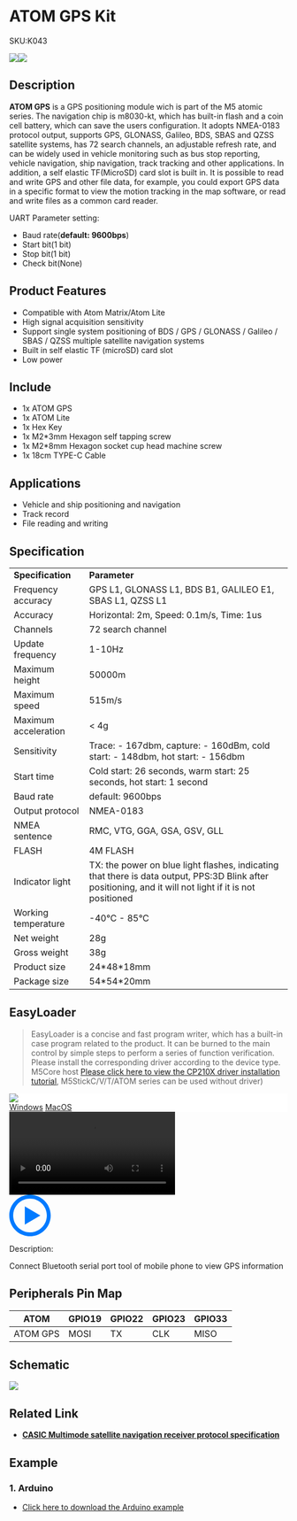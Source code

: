 # ATOM GPS Kit

<el-tag effect="plain">SKU:K043</el-tag>

<div class="product_pic"><img src="assets/img/product_pics/atom_base/atomicGPS/atomicgps_01.webp" ><img src="assets/img/product_pics/atom_base/atomicGPS/atomicgps_02.webp"></div>

## Description

**ATOM GPS** is a GPS positioning module wich is part of the M5 atomic series. The navigation chip is m8030-kt, which has built-in flash and a coin cell battery, which can save the users configuration. It adopts NMEA-0183 protocol output, supports GPS, GLONASS, Galileo, BDS, SBAS and QZSS satellite systems, has 72 search channels, an adjustable refresh rate, and can be widely used in vehicle monitoring such as bus stop reporting, vehicle navigation, ship navigation, track tracking and other applications. In addition, a self elastic TF(MicroSD) card slot is built in. It is possible to read and write GPS and other file data, for example, you could export GPS data in a specific format to view the motion tracking in the map software, or read and write files as a common card reader.

UART Parameter setting:
- Baud rate(**default: 9600bps**)
- Start bit(1 bit)
- Stop bit(1 bit)
- Check bit(None)

## Product Features

- Compatible with Atom Matrix/Atom Lite
- High signal acquisition sensitivity
- Support single system positioning of BDS / GPS / GLONASS / Galileo / SBAS / QZSS multiple satellite navigation systems
- Built in self elastic TF (microSD) card slot
- Low power

## Include

- 1x ATOM GPS
- 1x ATOM Lite
- 1x Hex Key
- 1x M2*3mm Hexagon self tapping screw
- 1x M2*8mm Hexagon socket cup head machine screw
- 1x 18cm TYPE-C Cable

## Applications

- Vehicle and ship positioning and navigation
- Track record
- File reading and writing

## Specification

<table>
   <tr style="font-weight:bold">
      <td>Specification</td>
      <td>Parameter</td>
   </tr>
   <tr>
      <td>Frequency accuracy</td>
      <td>GPS L1, GLONASS L1, BDS B1, GALILEO E1, SBAS L1, QZSS L1</td>
   </tr>
   <tr>
      <td>Accuracy</td>
      <td>Horizontal: 2m, Speed: 0.1m/s, Time: 1us</td>
   </tr>
   <tr>
      <td>Channels</td>
      <td>72 search channel</td>
   </tr>
   <tr>
      <td>Update frequency</td>
      <td>1-10Hz</td>
   </tr>
   <tr>
      <td>Maximum height</td>
      <td>50000m</td>
   </tr>
   <tr>
      <td>Maximum speed</td>
      <td>515m/s</td>
   </tr>
   <tr>
      <td>Maximum acceleration</td>
      <td> < 4g</td>
   </tr>
   <tr>
      <td>Sensitivity</td>
      <td>Trace: - 167dbm, capture: - 160dBm, cold start: - 148dbm, hot start: - 156dbm</td>
   </tr>
   <tr>
      <td>Start time</td>
      <td>Cold start: 26 seconds, warm start: 25 seconds, hot start: 1 second</td>
   </tr>
   <tr>
      <td>Baud rate</td>
      <td>default: 9600bps</td>
   </tr>
   <tr>
      <td>Output protocol</td>
      <td>NMEA-0183</td>
   </tr>
   <tr>
      <td>NMEA sentence</td>
      <td>RMC, VTG, GGA, GSA, GSV, GLL</td>
   </tr>
   <tr>
      <td>FLASH</td>
      <td>4M FLASH</td>
   </tr>
   <tr>
      <td>Indicator light</td>
      <td>TX: the power on blue light flashes, indicating that there is data output, PPS:3D Blink after positioning, and it will not light if it is not positioned</td>
   </tr>
   <tr>
      <td>Working temperature</td>
      <td>-40°C - 85°C</td>
   </tr>
   <tr>
      <td>Net weight</td>
      <td>28g</td>
   </tr>
   <tr>
      <td>Gross weight</td>
      <td>38g</td>
   </tr>
   <tr>
      <td>Product size</td>
      <td>24*48*18mm</td>
   </tr> 
   <tr>
      <td>Package size</td>
      <td>54*54*20mm</td>
   </tr>
</table>


## EasyLoader

>EasyLoader is a concise and fast program writer, which has a built-in case program related to the product. It can be burned to the main control by simple steps to perform a series of function verification. Please install the corresponding driver according to the device type. M5Core host [Please click here to view the CP210X driver installation tutorial](en/arduino/arduino_development), M5StickC/V/T/ATOM series can be used without driver)

<div class="easyloader-box">
    <div style="background-color:white;">
        <div><img src="https://m5stack.oss-cn-shenzhen.aliyuncs.com/image/easyloader_intro.webp"></div>
        <div class="easyloader-btn">
            <a href="https://m5stack.oss-cn-shenzhen.aliyuncs.com/EasyLoader/Windows/ATOM_BASE/EasyLoader_Atomic_GPS.exe">Windows</a>
            <a href="https://https://m5stack.oss-cn-shenzhen.aliyuncs.com/EasyLoader/MacOS/ATOM_BASE/EasyLoader_AtomicGPS.dmg">MacOS</a>
            <!-- <a>Linux</a>
            <a>MacOS</a> -->
        </div>
    </div>
    <div>
        <video id="example_video" controls>
            <source src="https://m5stack.oss-cn-shenzhen.aliyuncs.com/video/Product_example_video/AtomBase/AtomGPS.mp4" type="video/mp4">
        </video>
        <div class="easyloader-mask">
        <a>
            <svg id="play-btn" t="1583228776634" class="icon" viewBox="0 0 1024 1024" version="1.1" xmlns="http://www.w3.org/2000/svg" p-id="4152" width="75" height="75"><path d="M512 0C229.216 0 0 229.216 0 512s229.216 512 512 512 512-229.216 512-512S794.784 0 512 0z m0 928C282.24 928 96 741.76 96 512S282.24 96 512 96s416 186.24 416 416-186.24 416-416 416zM384 288l384 224-384 224z" p-id="4153" fill="#007aff"></path></svg></a>
            <p>Description:</p>
            <p>Connect Bluetooth serial port tool of mobile phone to view GPS information</p>
        </div>
    </div>
</div>


## Peripherals Pin Map

<table class="table-1">
      <thead>
         <th>ATOM</th>
         <th>GPIO19</th>
         <th>GPIO22</th>
         <th>GPIO23</th>
         <th>GPIO33</th>
      </thead>
      <tbody>
         <tr>
            <td>ATOM GPS</td>
            <td>MOSI</td>
            <td>TX</td>
            <td>CLK</td>
            <td>MISO</td>
         </tr>
    </tbody>
</table>

## Schematic

<img src="assets/img/product_pics/atom_base/atomicGPS/atomicGPS_sch.webp">

## Related Link

  - **[CASIC Multimode satellite navigation receiver protocol specification](https://m5stack.oss-cn-shenzhen.aliyuncs.com/resource/docs/datasheet/unit/Multimode_satellite_navigation_receiver_cn.pdf)**

## Example

### 1. Arduino

- [Click here to download the Arduino example](https://github.com/m5stack/M5-ProductExampleCodes/tree/master/AtomBase/AtomicGPS)

<script>

   var purchase_link = 'https://m5stack.com/collections/m5-atom/products/atom-gps-kit-m8030-kt';

   anchor_search(purchase_link);
   scrollFunc();

</script>
